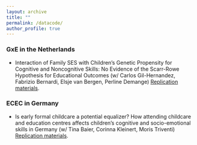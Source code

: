```yaml
---
layout: archive
title: ""
permalink: /datacode/
author_profile: true
---
```


### GxE in the Netherlands
- Interaction of Family SES with Children’s Genetic Propensity for Cognitive and Noncognitive Skills: 
No Evidence of the Scarr-Rowe Hypothesis for Educational Outcomes (w/ Carlos Gil-Hernandez, Fabrizio Bernardi, Elsje van Bergen, Perline Demange) [Replication materials](https://github.com/GaiaGhirardi/NTR_GxE).

### ECEC in Germany

- Is early formal childcare a potential equalizer? How attending childcare and education centres affects children’s cognitive and socio-emotional skills in Germany (w/ Tina Baier, Corinna Kleinert, Moris Triventi) [Replication materials](https://github.com/GaiaGhirardi/ECEC).

